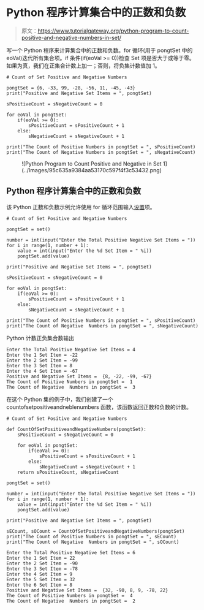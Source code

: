 # Python 程序计算集合中的正数和负数

> 原文：<https://www.tutorialgateway.org/python-program-to-count-positive-and-negative-numbers-in-set/>

写一个 Python 程序来计算集合中的正数和负数。for 循环(用于 pongtSet 中的 eoVal)迭代所有集合项。if 条件(if(eoVal >= 0))检查 Set 项是否大于或等于零。如果为真，我们在正集合计数上加一；否则，将负集计数值加 1。

```
# Count of Set Positive and Negative Numbers

pongtSet = {6, -33, 99, -28, -56, 11, -45, -43}
print("Positive and Negative Set Items = ", pongtSet)

sPositiveCount = sNegativeCount = 0

for eoVal in pongtSet:
    if(eoVal >= 0):
        sPositiveCount = sPositiveCount + 1
    else:
        sNegativeCount = sNegativeCount + 1

print("The Count of Positive Numbers in pongtSet = ", sPositiveCount)
print("The Count of Negative Numbers in pongtSet = ", sNegativeCount)
```

<figure class="wp-block-image size-large">![Python Program to Count Positive and Negative in Set 1](../Images/95c635a9384aa53170c597f4f3c53432.png)</figure>

## Python 程序计算集合中的正数和负数

该 Python 正数和负数示例允许使用 for 循环范围输入[设置](https://www.tutorialgateway.org/python-set/)项。

```
# Count of Set Positive and Negative Numbers

pongtSet = set()

number = int(input("Enter the Total Positive Negative Set Items = "))
for i in range(1, number + 1):
    value = int(input("Enter the %d Set Item = " %i))
    pongtSet.add(value)

print("Positive and Negative Set Items = ", pongtSet)

sPositiveCount = sNegativeCount = 0

for eoVal in pongtSet:
    if(eoVal >= 0):
        sPositiveCount = sPositiveCount + 1
    else:
        sNegativeCount = sNegativeCount + 1

print("The Count of Positive Numbers in pongtSet = ", sPositiveCount)
print("The Count of Negative  Numbers in pongtSet = ", sNegativeCount)
```

Python 计数正负集合数输出

```
Enter the Total Positive Negative Set Items = 4
Enter the 1 Set Item = -22
Enter the 2 Set Item = -99
Enter the 3 Set Item = 8
Enter the 4 Set Item = -67
Positive and Negative Set Items =  {8, -22, -99, -67}
The Count of Positive Numbers in pongtSet =  1
The Count of Negative  Numbers in pongtSet =  3
```

在这个 Python 集的例子中，我们创建了一个 countofsetpositiveandneblenumbers 函数，该函数返回正数和负数的计数。

```
# Count of Set Positive and Negative Numbers

def CountOfSetPositiveandNegativeNumbers(pongtSet):
    sPositiveCount = sNegativeCount = 0

    for eoVal in pongtSet:
        if(eoVal >= 0):
            sPositiveCount = sPositiveCount + 1
        else:
            sNegativeCount = sNegativeCount + 1
    return sPositiveCount, sNegativeCount

pongtSet = set()

number = int(input("Enter the Total Positive Negative Set Items = "))
for i in range(1, number + 1):
    value = int(input("Enter the %d Set Item = " %i))
    pongtSet.add(value)

print("Positive and Negative Set Items = ", pongtSet)

sECount, sOCount = CountOfSetPositiveandNegativeNumbers(pongtSet)
print("The Count of Positive Numbers in pongtSet = ", sECount)
print("The Count of Negative  Numbers in pongtSet = ", sOCount)
```

```
Enter the Total Positive Negative Set Items = 6
Enter the 1 Set Item = 22
Enter the 2 Set Item = -90
Enter the 3 Set Item = -78
Enter the 4 Set Item = 9
Enter the 5 Set Item = 32
Enter the 6 Set Item = 8
Positive and Negative Set Items =  {32, -90, 8, 9, -78, 22}
The Count of Positive Numbers in pongtSet =  4
The Count of Negative  Numbers in pongtSet =  2
```